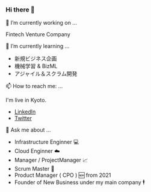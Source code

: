 ### Hi there 👋

<!--
**umisora/umisora** is a ✨ _special_ ✨ repository because its `README.md` (this file) appears on your GitHub profile.

Here are some ideas to get you started:

- 
- 👯 I’m looking to collaborate on ...
- 🤔 I’m looking for help with ...
- 
- 😄 Pronouns: ...
- ⚡ Fun fact: ...
-->

🔭 I’m currently working on ...

Fintech Venture Company 


🌱 I’m currently learning ...


* 新規ビジネス企画
* 機械学習 & BizML
* アジャイル＆スクラム開発


📫 How to reach me: ...

I'm live in Kyoto.

- [LinkedIn](https://www.linkedin.com/in/umisora/)
- [Twitter](https://twitter.com/umisora__)

💬 Ask me about ...

  - Infrastructure Enginner 💻
  - Cloud Enginner ☁️
  - Manager / ProjectManager 📈
  - Scrum Master 🎵
  - Product Manager ( CPO ) 🆕 from 2021
  - Founder of New Business under my main company 🕴️

